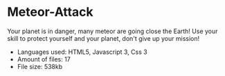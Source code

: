 # Meteor-Attack
Your planet is in danger, many meteor are going close the Earth! Use your skill to protect yourself and your planet, don't give up your mission!

- Languages used: HTML5, Javascript 3, Css 3
- Amount of files: 17
- File size: 538kb
